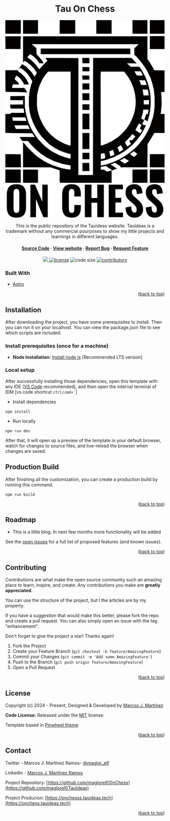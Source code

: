 <h1 align=center>Tau On Chess</h1>
  <a href="https://github.com/maglor_elf/OnChess">
    <img src="public\images\logo-on-chess-text.png" alt="Logo" >
  </a>
<p align=center>This is the public repository of the Tauideas website. Tauideas is a trademark without any commercial pourposes to show my little projects and learnings in different languages.</p>
<h4 align="center">
    <a target="_blank" href="https://github.com/maglor_elf/TauIdeas" rel="nofollow">Source Code</a>
    ·
    <a target="_blank" href="https://tauideas.tech" rel="nofollow">View website</a>
    ·
    <a target="_blank" href="https://github.com/maglor_elf/TauIdeas/issues" rel="nofollow">Report Bug</a>
    ·
    <a target="_blank" href="https://github.com/maglor_elf/TauIdeas/issues" rel="nofollow">Request Feature</a>
  </p>

</h2>
<p align=center>
  <a href="https://github.com/withastro/astro/releases/tag/astro%402.0.11" alt="Framework">
    <img src="https://img.shields.io/static/v1?label=ASTRO&message=2.0&color=000&logo=astro" />
  </a>

  <a href="https://github.com/maglorelf/TauIdeas/main/LICENSE">
    <img src="https://img.shields.io/github/license/maglorelf/TauIdeas" alt="license"></a>

  <img src="https://img.shields.io/github/languages/code-size/maglorelf/TauIdeas" alt="code size">

  <a href="https://github.com/maglorelf/TauIdeas/graphs/contributors">
    <img src="https://img.shields.io/github/contributors/maglorelf/TauIdeas" alt="contributors"></a>
</p>

<!-- ABOUT THE PROJECT -->
### Built With

* [Astro](https://astro.build/)

<p align="right">(<a href="#top">back to top</a>)</p>

<!-- installation -->
## Installation

After downloading the project, you have some prerequisites to install. Then you can run it on your localhost. You can view the package.json file to see which scripts are included.

### Install prerequisites (once for a machine)

- **Node Installation:** [Install node js](https://nodejs.org/en/download/) [Recommended LTS version]

### Local setup

After successfully installing those dependencies, open this template with any IDE [[VS Code](https://code.visualstudio.com/) recommended], and then open the internal terminal of IDM [vs code shortcut <code>ctrl/cmd+\`</code>]

- Install dependencies

```
npm install
```

- Run locally

```
npm run dev
```

After that, it will open up a preview of the template in your default browser, watch for changes to source files, and live-reload the browser when changes are saved.

## Production Build

After finishing all the customization, you can create a production build by running this command.

```
npm run build
```

<p align="right">(<a href="#top">back to top</a>)</p>

## Roadmap
- This is a little blog. In next few months more functionality will be added

See the [open issues](https://github.com/maglor_elf/TauIdeas/issues) for a full list of proposed features (and known issues).

<p align="right">(<a href="#top">back to top</a>)</p>

## Contributing

Contributions are what make the open source community such an amazing place to learn, inspire, and create. Any contributions you make are **greatly appreciated**.

You can use the structure of the project, but I the articles are by my property.

If you have a suggestion that would make this better, please fork the repo and create a pull request. You can also simply open an issue with the tag "enhancement".

Don't forget to give the project a star! Thanks again!

1. Fork the Project
2. Create your Feature Branch (`git checkout -b feature/AmazingFeature`)
3. Commit your Changes (`git commit -m 'Add some AmazingFeature'`)
4. Push to the Branch (`git push origin feature/AmazingFeature`)
5. Open a Pull Request

<p align="right">(<a href="#top">back to top</a>)</p>

## License

Copyright (c) 2024 - Present, Designed & Developed by [Marcos J. Martínez](https://tauideas.tech)

**Code License:** Released under the [MIT](https://github.com/maglorelf/TauIdeas/main/LICENSE) license.

Template based in [Pinwheel theme](https://github.com/themefisher/pinwheel-astro)

<p align="right">(<a href="#top">back to top</a>)</p>

## Contact
Twitter - Marcos J. Martínez Ramos- [@maglor_elf](https://twitter.com/maglor_elf) 

Linkedin - [Marcos J. Martínez Ramos](https://www.linkedin.com/in/marcos-javier-martinez-ramos/) 

Project Repository: [https://github.com/maglorelf/OnChess](https://github.com/maglorelf/TauIdeas)

Project Producion: [https://onchesss.tauideas.tech](https://onchess.tauideas.tech)

<p align="right">(<a href="#top">back to top</a>)</p>
